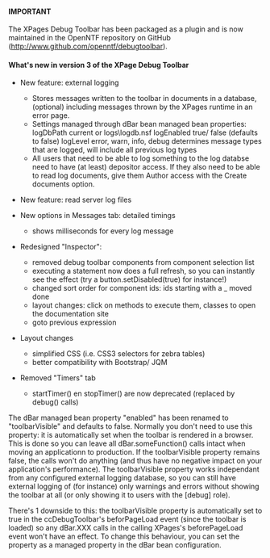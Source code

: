 #### IMPORTANT

The XPages Debug Toolbar has been packaged as a plugin and is now maintained in the OpenNTF repository on GitHub (http://www.github.com/openntf/debugtoolbar).

#### What's new in version 3 of the XPage Debug Toolbar

- New feature: external logging
	- Stores messages written to the toolbar in documents in a database, (optional) including messages thrown by the XPages runtime in an error page.
	- Settings managed through dBar bean managed bean properties:
		logDbPath		current	or <path to external db>		logs\logdb.nsf
		logEnabled		true/ false (defaults to false)
		logLevel		error, warn, info, debug				determines message types that are logged, will include all previous log types
	- All users that need to be able to log something to the log databse need to have (at least) depositor access. If they also need to be able to read log documents, give them Author access with the Create documents option.
	
- New feature: read server log files

- New options in Messages tab: detailed timings
	- shows milliseconds for every log message

- Redesigned "Inspector":
	- removed debug toolbar components from component selection list
	- executing a statement now does a full refresh, so you can instantly see the effect (try a button.setDisabled(true) for instance!)
	- changed sort order for component ids: ids starting with a _ moved done
	- layout changes: click on methods to execute them, classes to open the documentation site
	- goto previous expression

- Layout changes
	- simplified CSS (i.e. CSS3 selectors for zebra tables)
	- better compatibility with Bootstrap/ JQM
	
- Removed "Timers" tab
	- startTimer() en stopTimer() are now deprecated (replaced by debug() calls)
	
The dBar managed bean property "enabled" has been renamed to "toolbarVisible" and defaults to false. Normally you don't need to use this property: it is automatically set when the toolbar is rendered in a browser. This is done so you can leave all dBar.someFunction() calls intact when moving an applicationn to production. If the toolbarVisible property remains false, the calls won't do anything (and thus have no negative impact on your application's performance). The toolbarVisible property works independant from any configured external logging database, so you can still have external logging of (for instance) only warnings and errors without showing the toolbar at all (or only showing it to users with the [debug] role).

There's 1 downside to this: the toolbarVisible property is automatically set to true in the ccDebugToolbar's beforPageLoad event (since the toolbar is loaded) so any dBar.XXX calls in the calling XPages's beforePageLoad event won't have an effect. To change this behaviour, you can set the property as a managed property in the dBar bean configuration.
	


	

		
